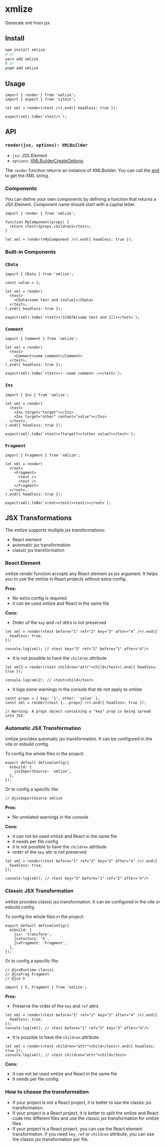 # xmlize

Generate xml from jsx

## Install

```bash
npm install xmlize
# or
yarn add xmlize
# or
pnpm add xmlize
```

## Usage

```tsx
import { render } from 'xmlize';
import { expect } from 'vitest';

let xml = render(<test />).end({ headless: true });

expect(xml).toBe(`<test/>`);
```

## API

### `render(jsx, options): XMLBuilder`

- `jsx`: JSX.Element
- `options`: [XMLBuilderCreateOptions](https://oozcitak.github.io/xmlbuilder2/builder-functions.html#builder-options)

The `render` function returns an instance of XMLBuilder. You can call the [end](https://oozcitak.github.io/xmlbuilder2/conversion-functions.html#end) to get the XML string.

### Components

You can define your own components by defining a function that returns a JSX.Element. Component name should start with a capital letter.

```tsx
import { render } from 'xmlize';

function MyComponent(props) {
  return <test>{props.children}</test>;
}

let xml = render(<MyComponent />).end({ headless: true });
```

### Built-in Components

### `CData`

```tsx
import { CData } from 'xmlize';

const value = 1;

let xml = render(
  <test>
    <CData>some text and {value}</CData>
  </test>,
).end({ headless: true });

expect(xml).toBe(`<test><![CDATA[some text and 1]]></test>`);
```

### `Comment`

```tsx
import { Comment } from 'xmlize';

let xml = render(
  <test>
    <Comment>some comment</Comment>
  </test>,
).end({ headless: true });

expect(xml).toBe(`<test><!--some comment--></test>`);
```

### `Ins`

```tsx
import { Ins } from 'xmlize';

let xml = render(
  <test>
    <Ins target="target"></Ins>
    <Ins target="other" content="value"></Ins>
  </test>,
).end({ headless: true });

expect(xml).toBe(`<test><?target?><?other value?></test>`);
```

### `Fragment`

```tsx
import { Fragment } from 'xmlize';

let xml = render(
  <root>
    <Fragment>
      <test />
      <test />
    </Fragment>
  </root>,
).end({ headless: true });

expect(xml).toBe(`<root><test/><test/></root>`);
```

## JSX Transformations

The xmlize supports multiple jsx transformations:

- React element
- automatic jsx transformation
- classic jsx transformation

### React Element

xmlize render function accepts any React element as jsx argument. It helps you to use the xmlize in React projects without extra config.

**Pros:**

- No extra config is required
- it can be used xmlize and React in the same file

**Cons:**

- Order of the `key` and `ref` attrs is not preserved

```tsx
let xml = render(<test before="1" ref="2" key="3" after="4" />).end({
  headless: true,
});

console.log(xml); // <test key="3" ref="2" before="1" after="4"/>
```

- It is not possible to have the `children` attribute

```tsx
let xml2 = render(<test children="attr">child</test>).end({ headless: true });

console.log(xml2); // <test>child</test>
```

- It logs some warnings in the console that do not apply to xmlize

```tsx
const props = { key: '1', other: 'value' };
const xml = render(<test {...props} />).end({ headless: true });

// Warning: A props object containing a "key" prop is being spread into JSX:
```

### Automatic JSX Transformation

xmlize provides automatic jsx transformation. It can be configured in the vite or esbuild config.

To config the whole files in the project:

```tsx
export default defineConfig({
  esbuild: {
    jsxImportSource: 'xmlize',
  },
});
```

Or to config a specific file:

```tsx
// @jsxImportSource xmlize
```

**Pros:**

- No unrelated warnings in the console

**Cons:**

- it can not be used xmlize and React in the same file
- it needs per file config
- it is not possible to have the `children` attribute
- order of the `key` attr is not preserved

```tsx
let xml = render(<test before="1" ref="2" key="3" after="4" />).end({
  headless: true,
});

console.log(xml); // <test key="3" before="1" ref="2" after="4"/>
```

### Classic JSX Transformation

xmlize provides classic jsx transformation. It can be configured in the vite or esbuild config.

To config the whole files in the project:

```tsx
export default defineConfig({
  esbuild: {
    jsx: 'transform',
    jsxFactory: 'h',
    jsxFragment: 'Fragment',
  },
});
```

Or to config a specific file:

```tsx
// @jsxRuntime classic
// @jsxFrag Fragment
// @jsx h

import { h, Fragment } from 'xmlize';
```

**Pros:**

- Preserve the order of the `key` and `ref` attrs

```tsx
let xml = render(<test before="1" ref="2" key="3" after="4" />).end({
  headless: true,
});
console.log(xml); // <test before="1" ref="2" key="3" after="4"/>
```

- It is possible to have the `children` attribute

```tsx
let xml = render(<test children="attr">child</test>).end({ headless: true });
console.log(xml); // <test children="attr">child</test>
```

**Cons:**

- It can not be used xmlize and React in the same file
- It needs per file config

### How to choose the transformation

- If your project is not a React project, it is better to use the classic jsx transformation.
- If your project is a React project, it is better to split the xmlize and React code into different files and use the classic jsx transformation for xmlize files.
- If your project is a React project, you can use the React element transformation. if you need `key`, `ref` or `children` attribute, you can use the classic jsx transformation per file.
